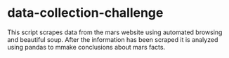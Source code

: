 # data-collection-challenge

This script scrapes data from the mars website using automated browsing and beautiful soup. After the information has been scraped it is analyzed using pandas to mmake conclusions about mars facts. 
